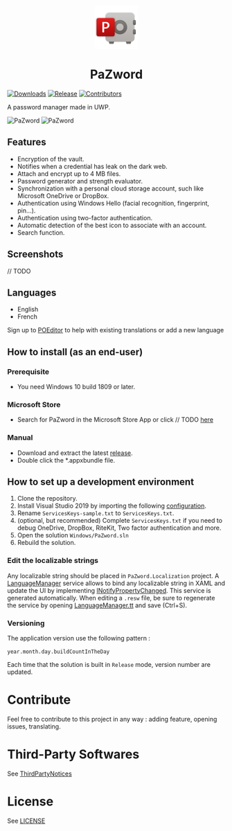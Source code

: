 <p align="center">
  <img alt="pazword logo" src="./Assets/Icon.png" width="100px" />
  <h1 align="center">PaZword</h1>
</p>

[![Downloads](https://img.shields.io/github/downloads/veler/PaZword/total.svg?label=Downloads)](https://github.com/veler/PaZword/releases/)
[![Release](https://img.shields.io/github/release/veler/PaZword.svg?label=Release)](https://github.com/veler/PaZword/releases)
[![Contributors](https://img.shields.io/github/contributors/veler/PaZword?label=Contributors)](https://github.com/veler/PaZword/graphs/contributors)

A password manager made in UWP.

![PaZword](https://medias.velersoftware.com/images/pazword/1.png)
![PaZword](https://medias.velersoftware.com/images/pazword/4.png)

## Features

- Encryption of the vault.
- Notifies when a credential has leak on the dark web.
- Attach and encrypt up to 4 MB files.
- Password generator and strength evaluator.
- Synchronization with a personal cloud storage account, such like Microsoft OneDrive or DropBox.
- Authentication using Windows Hello (facial recognition, fingerprint, pin...).
- Authentication using two-factor authentication.
- Automatic detection of the best icon to associate with an account.
- Search function.

## Screenshots

// TODO

## Languages

- English
- French

Sign up to [POEditor](https://poeditor.com/join/project/TfKNIt826z) to help with existing translations or add a new language

## How to install (as an end-user)

### Prerequisite
- You need Windows 10 build 1809 or later.

### Microsoft Store
- Search for PaZword in the Microsoft Store App or click // TODO [here](TODO)

### Manual

- Download and extract the latest [release](https://github.com/veler/PaZword/releases).
- Double click the *.appxbundle file.

## How to set up a development environment

1. Clone the repository.
2. Install Visual Studio 2019 by importing the following [configuration](https://github.com/veler/PaZword/blob/master/Windows/.vsconfig).
3. Rename `ServicesKeys-sample.txt` to `ServicesKeys.txt`.
4. (optional, but recommended) Complete `ServicesKeys.txt` if you need to debug OneDrive, DropBox, RiteKit, Two factor authentication and more.
5. Open the solution `Windows/PaZword.sln`
6. Rebuild the solution.

### Edit the localizable strings

Any localizable string should be placed in `PaZword.Localization` project.
A [LanguageManager](https://github.com/veler/PaZword/blob/master/Windows/Impl/PaZword.Localization/LanguageManager.cs) service allows to bind any localizable string in XAML and update the UI by implementing [INotifyPropertyChanged](https://docs.microsoft.com/en-us/dotnet/api/system.componentmodel.inotifypropertychanged).
This service is generated automatically. When editing a `.resw` file, be sure to regenerate the service by opening [LanguageManager.tt](https://github.com/veler/PaZword/blob/master/Windows/Impl/PaZword.Localization/LanguageManager.tt) and save (Ctrl+S).

### Versioning

The application version use the following pattern :

```
year.month.day.buildCountInTheDay
```

Each time that the solution is built in `Release` mode, version number are updated.

# Contribute

Feel free to contribute to this project in any way : adding feature, opening issues, translating.

# Third-Party Softwares

See [ThirdPartyNotices](https://github.com/veler/PaZword/blob/master/ThirdPartyNotices.md)

# License

See [LICENSE](https://github.com/veler/PaZword/blob/master/LICENSE.md)